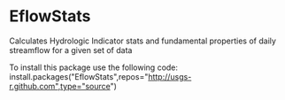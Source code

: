 EflowStats
===========

Calculates Hydrologic Indicator stats and fundamental properties of daily streamflow for a given set of data

To install this package use the following code:
install.packages("EflowStats",repos="http://usgs-r.github.com",type="source")
